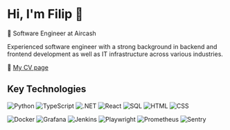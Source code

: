 # Hi, I'm Filip 👋

🔭 Software Engineer at Aircash  

Experienced software engineer with a strong background in backend and frontend development as well as IT infrastructure across various industries.

📄 [My CV page](https://filip.zabic.net)

## Key Technologies
![Python](https://img.shields.io/badge/-Python-3776AB?style=flat&logo=python&logoColor=white)
![TypeScript](https://img.shields.io/badge/-TypeScript-3178C6?style=flat&logo=typescript&logoColor=white)
![.NET](https://img.shields.io/badge/-.NET-512BD4?style=flat&logo=dotnet&logoColor=white)
![React](https://img.shields.io/badge/-React-61DAFB?style=flat&logo=react&logoColor=black)
![SQL](https://img.shields.io/badge/-SQL-4479A1?style=flat&logo=postgresql&logoColor=white)
![HTML](https://img.shields.io/badge/-HTML5-E34F26?style=flat&logo=html5&logoColor=white)
![CSS](https://img.shields.io/badge/-CSS3-1572B6?style=flat&logo=css3&logoColor=white)


![Docker](https://img.shields.io/badge/-Docker-2496ED?style=flat&logo=docker&logoColor=white)
![Grafana](https://img.shields.io/badge/-Grafana-F46800?style=flat&logo=grafana&logoColor=white)
![Jenkins](https://img.shields.io/badge/-Jenkins-D24939?style=flat&logo=jenkins&logoColor=white)
![Playwright](https://img.shields.io/badge/-Playwright-2EAD33?style=flat&logo=playwright&logoColor=white)
![Prometheus](https://img.shields.io/badge/-Prometheus-E6522C?style=flat&logo=prometheus&logoColor=white)
![Sentry](https://img.shields.io/badge/-Sentry-362D59?style=flat&logo=sentry&logoColor=white)
